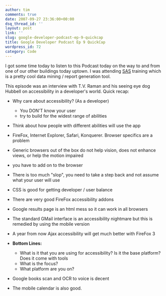 ```yaml
---
author: tim
comments: true
date: 2007-09-27 23:36:00+00:00
dsq_thread_id: ''
layout: post
link: ''
slug: google-developer-podcast-ep-9-quickcap
title: Google Developer Podcast Ep 9 QuickCap
wordpress_id: 72
category: Code
---
```


I got some time today to listen to this Podcast today on the way to and from
one of our other buildings today uptown. I was attending
[SAS](http://www.sas.com) training which is a pretty cool data mining / report
generation tool.  
  
This episode was an interview with T.V. Raman and his seeing eye dog Hubbell
on accessibility in a developer's world. Quick recap:  
  

  * Why care about accessibility? (As a developer)  

    * You DON'T know your user
    * try to build for the widest range of abilities
  * Think about how people with different abilities will use the app
  * FireFox, Internet Explorer, Safari, Konquerer. Browser specifics are a problem
  * Generic browsers out of the box do not help vision, does not enhance views, or help the motion impaired
  * you have to add on to the browser
  * There is too much "slop", you need to take a step back and not assume what your user will use
  * CSS is good for getting developer / user balance
  * There are very good FireFox accessibility addons
  * Google results page is an html mess so it can work in all browsers
  * The standard GMail interface is an accessibility nightmare but this is remedied by using the mobile version
  * A year from now Ajax accessibility will get much better with FireFox 3
  * **Bottom Lines:**
    * What is it that you are using for accessibility? Is it the base platform? Does it come with tools
    * What is the focus?
    * What platform are you on?
  * Google books scan and OCR to voice is decent
  * The mobile calendar is also good.

